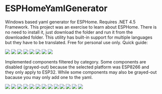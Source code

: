 # ESPHomeYamlGenerator
Windows based yaml generator for ESPHome. Requires .NET 4.5 Framework. 
This project was an exercise to learn about ESPHome. There is no need to install it, just download the folder and run it from the downloaded folder. This utility has built-in support for multiple languages but they have to be translated. Free for personal use only. 
Quick guide:

![](guide/quick-start-manual-1.png)
![](guide/quick-start-manual-2.png)
![](guide/quick-start-manual-3.png)
![](guide/quick-start-manual-4.png)
![](guide/quick-start-manual-5.png)
![](guide/quick-start-manual-6.png)
![](guide/quick-start-manual-7.png)
![](guide/quick-start-manual-8.png)

Implemented components filtered by category. Some components are disabled (grayed-out) because the selected platform was ESP8266 and they only apply to ESP32. While some components may also be grayed-out bacause you may only add one to the yaml.

![](guide/quick-start-manual-9.png)
![](guide/quick-start-manual-10.png)
![](guide/quick-start-manual-11.png)
![](guide/quick-start-manual-12.png)
![](guide/quick-start-manual-13.png)
![](guide/quick-start-manual-14.png)
![](guide/quick-start-manual-15.png)
![](guide/quick-start-manual-16.png)
![](guide/quick-start-manual-17.png)
![](guide/quick-start-manual-18.png)
![](guide/quick-start-manual-19.png)
![](guide/quick-start-manual-20.png)
![](guide/quick-start-manual-21.png)
